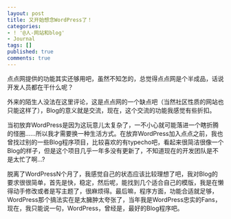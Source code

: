 ```yaml
---
layout: post
title: 又开始想念WordPress了！
categories:
- ! '@人-网站和blog'
- Journal
tags: []
published: true
comments: true
---
```

<p><p>点点网提供的功能其实还够用吧，虽然不知怎的，总觉得点点网是个半成品，话说开发人员都在干什么呢？</p><p>外来的陌生人没法在这里评论，这是点点网的一个缺点吧（当然社区性质的网站也只能这样了），Blog的意义就是交流，现在，这个交流的功能我感觉有些折扣。</p><p>当初放弃WordPress是因为这玩意儿太复杂了，一不小心就可能落进一个瞎折腾的怪圈……所以我才需要换一种生活方式。在放弃WordPress加入点点之前，我也曾找过别的一些Blog程序项目，比较喜欢的有typecho吧，看起来很简洁很像一个Blog的样子，但是这个项目几乎一年多没有更新了，不知道现在的开发团队是不是太忙了啊...?</p><p>脱离了WordPressN个月了，我感觉自己的状态应该比较理想了吧，我对Blog的要求很很简单，首先是快，稳定，然后呢，能找到几个适合自己的模版，我是在懒得动手修改或者是写主题了，很麻烦得。最后嘛，程序方面，功能合适就足够，WordPress那个搞法实在是太臃肿太夸张了，当年我是WordPress忠实的Fans，现在，我只能说一句，WordPress，曾经是，最好的Blog程序吧。</p></p>
